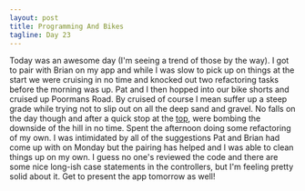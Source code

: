 ```yaml
---
layout: post
title: Programming And Bikes
tagline: Day 23
---
```


Today was an awesome day (I'm seeing a trend of those by the way). I got to pair with Brian on my app and while I was slow to pick up on things at the start we were cruising in no time and knocked out two refactoring tasks before the morning was up. Pat and I then hopped into our bike shorts and cruised up Poormans Road. By cruised of course I mean suffer up a steep grade while trying not to slip out on all the deep sand and gravel. No falls on the day though and after a quick stop at the [top](/poorman.html), were bombing the downside of the hill in no time. Spent the afternoon doing some refactoring of my own. I was intimidated by all of the suggestions Pat and Brian had come up with on Monday but the pairing has helped and I was able to clean things up on my own. I guess no one's reviewed the code and there are some nice long-ish case statements in the controllers, but I'm feeling pretty solid about it. Get to present the app tomorrow as well!